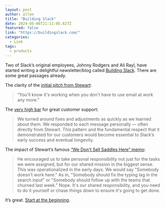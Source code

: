 ```yaml
---
layout: post
author: allen
title: "Building Slack"
date: 2024-05-06T21:11:05.627Z
featured: false
link: "https://buildingslack.com/"
categories:
  - Link
tags:
  - products
---
```


Two of Slack’s original employees, Johnny Rodgers and Ali Rayl, have started writing a delightful newsletter/blog called [Building Slack](https://buildingslack.com/). There are some great passages already.

The clarity of the [initial pitch from Stewart](https://buildingslack.com/day-1/):

> “You'll know it's working when you don't have to use email at work any more.”

The [very high bar](https://buildingslack.com/building-the-slack-mvp/) for great customer support:

> We turned around fixes and adjustments as quickly as we learned about them. We responded to each message personally — often directly from Stewart. This pattern and the fundamental respect that it demonstrated for our customers would become essential to Slack’s early success and eventual longevity.

The impact of Stewart’s famous [“We Don't Sell Saddles Here” memo](https://buildingslack.com/you-asked/):

> He encouraged us to take personal responsibility not just for the tasks we were assigned, but for our shared mission in the biggest sense. This was operationalized in the early days. We would say "Somebody doesn't work here." As in, "Somebody should fix the typing lag in the search input" or "Somebody should follow up with the teams that churned last week." Nope. It's our shared responsibility, and you need to do it yourself or chase things down to ensure it's going to get done.

It’s great. [Start at the beginning](https://buildingslack.com/stories-worth-telling/).